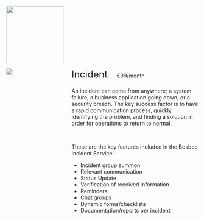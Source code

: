 <div>
    <p>
  <img class="service-logo" src="../res/bosbec_navbar_logo_svg.svg">
</p>
<div class="service-width-100">
        <div class="service-image-container">
        <img class="service-image" src="https://s3-eu-west-1.amazonaws.com/uploads-eu.hipchat.com/152079/4103610/o7rzJxK3UHNhPnZ/placeholder%20installer.png"></div>
<div class="service-padding">
    <div class="service-margin-bottom">
    <div class="service-header">Incident</div>
    <div class="service-cost">€99/month</div>
    </div>
    <div>
    <p>An incident can come from anywhere; a system failure, a business application going down, or a security breach. The key success factor is to have a rapid communication process, quickly identifying the problem, and finding a solution in order for operations to return to normal.</p></br>

<p>These are the key features included in the Bosbec Incident Service:</p>

<ul>
<li>Incident group summon</li>
<li>Relevant communication</li>
<li>Status Update</li>
<li>Verification of received information</li>
<li>Reminders</li>
<li>Chat groups</li>
<li>Dynamic forms/checklists</li>
<li>Documentation/reports per incident</li>
    </ul>
      </div>
</div>
</div>

<style>

.service-logo{
    width: 150px;
}

.service-float-right {
    float: right;
}
.service-width-100 {
    width: 100%;
}

.service-image-container{
    float: left;
    width: 30%;
}

.service-image{
    max-height:100%;
    max-width:100%;
}

.service-padding{
    overflow:  hidden;
    padding-left: 20px;
}

.service-margin-bottom{
    margin-bottom: 20px;
}

.service-header {
    display:  inline-block;
    font-size: 25px;
}

.service-cost{
    display:  inline-block;
    padding-left: 20px;
}

text-component p:nth-child(1){
    margin-bottom: 0px;
}


</style>
